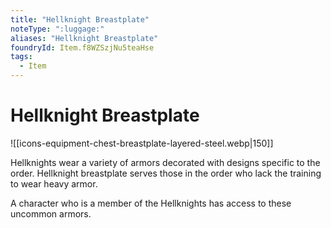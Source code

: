 ```yaml
---
title: "Hellknight Breastplate"
noteType: ":luggage:"
aliases: "Hellknight Breastplate"
foundryId: Item.f8WZSzjNu5teaHse
tags:
  - Item
---
```


# Hellknight Breastplate
![[icons-equipment-chest-breastplate-layered-steel.webp|150]]

Hellknights wear a variety of armors decorated with designs specific to the order. Hellknight breastplate serves those in the order who lack the training to wear heavy armor.

A character who is a member of the Hellknights has access to these uncommon armors.
